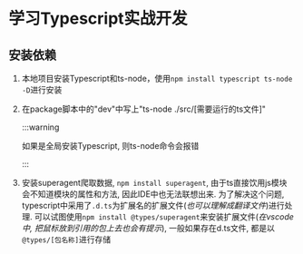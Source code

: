 # 学习Typescript实战开发

## 安装依赖

1. 本地项目安装Typescript和ts-node，使用`npm install typescript ts-node -D`进行安装

2. 在package脚本中的"dev"中写上"ts-node ./src/[需要运行的ts文件]"

   :::warning

   如果是全局安装Typescript, 则ts-node命令会报错

   :::  

3. 安装superagent爬取数据, `npm install superagent`, 由于ts直接饮用js模块会不知道模块的属性和方法, 因此IDE中也无法联想出来. 为了解决这个问题, typescript中采用了`.d.ts`为扩展名的扩展文件(*也可以理解成翻译文件*)进行处理. 可以试图使用`npm install @types/superagent`来安装扩展文件(*在vscode中, 把鼠标放到引用的包上去也会有提示*), 一般如果存在d.ts文件, 都是以`@types/[包名称]`进行存储
